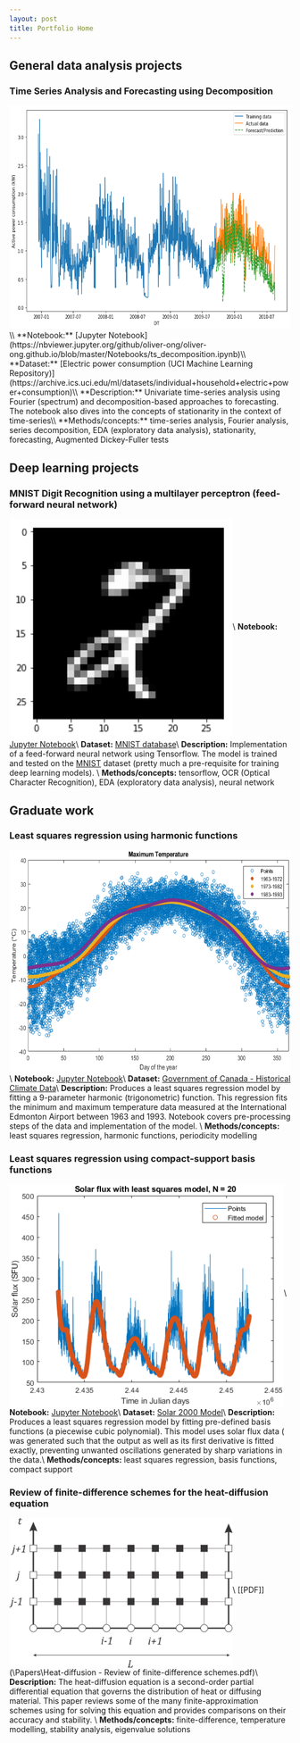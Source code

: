 ```yaml
---
layout: post
title: Portfolio Home
---
```


## General data analysis projects

### Time Series Analysis and Forecasting using Decomposition
<center><img src= "\images\ts_decomposition.png" height = "400"></center>\\
**Notebook:** [Jupyter Notebook](https://nbviewer.jupyter.org/github/oliver-ong/oliver-ong.github.io/blob/master/Notebooks/ts_decomposition.ipynb)\\
**Dataset:** [Electric power consumption (UCI Machine Learning Repository)](https://archive.ics.uci.edu/ml/datasets/individual+household+electric+power+consumption)\\
**Description:** Univariate time-series analysis using Fourier (spectrum) and decomposition-based approaches to forecasting. The notebook also dives into the concepts of stationarity in the context of time-series\\
**Methods/concepts:** time-series analysis, Fourier analysis, series decomposition, EDA (exploratory data analysis), stationarity, forecasting, Augmented Dickey-Fuller tests

### 

## Deep learning projects 

### MNIST Digit Recognition using a multilayer perceptron (feed-forward neural network)
<img src= "\images\mlp_mnist.png" width = "400" align = "middle">\\
**Notebook:** [Jupyter Notebook](https://nbviewer.jupyter.org/github/oliver-ong/oliver-ong.github.io/blob/master/Notebooks/mlp_mnist.ipynb)\\
**Dataset:** [MNIST database](https://datahack.analyticsvidhya.com/contest/practice-problem-identify-the-digits/)\\
**Description:** Implementation of a feed-forward neural network using Tensorflow. The model is trained and tested on the [MNIST](http://yann.lecun.com/exdb/mnist/) dataset (pretty much a pre-requisite for training deep learning models). \\
**Methods/concepts:** tensorflow, OCR (Optical Character Recognition), EDA (exploratory data analysis), neural network


## Graduate work

### Least squares regression using harmonic functions 
<img src= "\images\ls_harmonic.png" height = "400" align = "middle">\\
**Notebook:** [Jupyter Notebook](https://nbviewer.jupyter.org/github/oliver-ong/oliver-ong.github.io/blob/master/Notebooks/ls_harmonic.ipynb)\\
**Dataset:** [Government of Canada - Historical Climate Data](http://climate.weather.gc.ca/historical_data/search_historic_data_e.html)\\
**Description:** Produces a least squares regression model by fitting a 9-parameter harmonic (trigonometric) function. This regression fits the minimum and maximum temperature data measured at the International Edmonton Airport between 1963 and 1993. Notebook covers pre-processing steps of the data and implementation of the model. \\
**Methods/concepts:** least squares regression, harmonic functions, periodicity modelling

### Least squares regression using compact-support basis functions
<img src= "\images\ls_basis_compact.png" height = "400" align = "middle">\\
**Notebook:** [Jupyter Notebook](https://nbviewer.jupyter.org/github/oliver-ong/oliver-ong.github.io/blob/master/Notebooks/ls_basis_compact.ipynb)\\
**Dataset:** [Solar 2000 Model](https://www.ngdc.noaa.gov/stp/solar/solaruv.html)\\
**Description:** Produces a least squares regression model by fitting pre-defined basis functions (a piecewise cubic polynomial). This model uses solar flux data ( was generated such that the output as well as its first derivative is fitted exactly, preventing unwanted oscillations generated by sharp variations in the data.\\
**Methods/concepts:** least squares regression, basis functions, compact support

### Review of finite-difference schemes for the heat-diffusion equation 
<img src= "\images\mesh.png" width = "400" align = "middle">\\
[[PDF]](\Papers\Heat-diffusion - Review of finite-difference schemes.pdf)\\
**Description:** The heat-diffusion equation is a second-order partial differential equation that governs the distribution of heat or diffusing material. This paper reviews some of the many finite-approximation schemes using for solving this equation and provides comparisons on their accuracy and stability. \\
**Methods/concepts:** finite-difference, temperature modelling, stability analysis, eigenvalue solutions